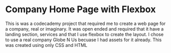 # Company Home Page with Flexbox
This is was a codecademy project that required me to create a web page for a
company, real or imaginary. It was open ended and required that it have a landing
section, services and that I use flexbox to create the layout. 
I chose to use a real company Globe N Us becuase I had assets for it already.
This was created using only CSS and HTML